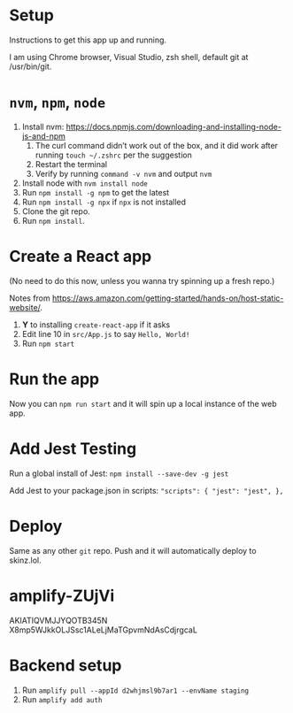 # Setup

Instructions to get this app up and running.

I am using Chrome browser, Visual Studio, zsh shell, default git at /usr/bin/git.

# `nvm`, `npm`, `node`

1. Install nvm: https://docs.npmjs.com/downloading-and-installing-node-js-and-npm
    1. The curl command didn’t work out of the box, and it did work after running `touch ~/.zshrc` per the suggestion
    1. Restart the terminal
    1. Verify by running `command -v nvm` and output `nvm`
1. Install node with `nvm install node`
1. Run `npm install -g npm` to get the latest
1. Run `npm install -g npx` if `npx` is not installed
1. Clone the git repo.
1. Run `npm install`.

# Create a React app

(No need to do this now, unless you wanna try spinning up a fresh repo.)

Notes from https://aws.amazon.com/getting-started/hands-on/host-static-website/.

1. **Y** to installing `create-react-app` if it asks
1. Edit line 10 in `src/App.js` to say `Hello, World!`
1. Run `npm start`

# Run the app

Now you can `npm run start` and it will spin up a local instance of the web app.

# Add Jest Testing

Run a global install of Jest: `npm install --save-dev -g jest`

Add Jest to your package.json in scripts:
  `"scripts": {
    "jest": "jest",
  },`

# Deploy

Same as any other `git` repo. Push and it will automatically deploy to skinz.lol.

# amplify-ZUjVi

AKIATIQVMJJYQOTB345N
X8mp5WJkkOLJSsc1ALeLjMaTGpvmNdAsCdjrgcaL

# Backend setup

1. Run `amplify pull --appId d2whjmsl9b7ar1 --envName staging`
1. Run `amplify add auth`